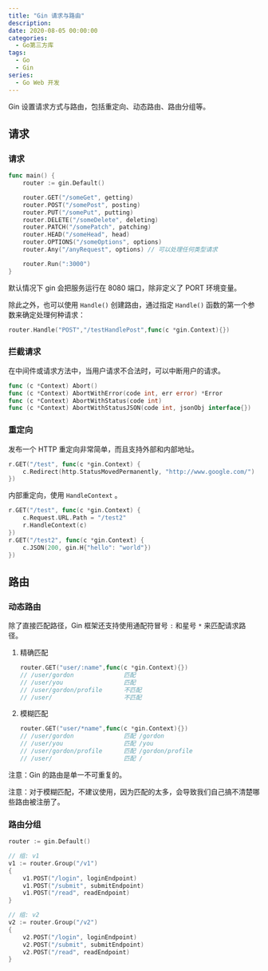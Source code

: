 ```yaml
---
title: "Gin 请求与路由"
description: 
date: 2020-08-05 00:00:00
categories:
  - Go第三方库
tags:
  - Go
  - Gin
series:	
  - Go Web 开发
---
```


Gin 设置请求方式与路由，包括重定向、动态路由、路由分组等。

<!--more-->

## 请求

### 请求

```go
func main() {
	router := gin.Default()

	router.GET("/someGet", getting)
	router.POST("/somePost", posting)
	router.PUT("/somePut", putting)
	router.DELETE("/someDelete", deleting)
	router.PATCH("/somePatch", patching)
	router.HEAD("/someHead", head)
	router.OPTIONS("/someOptions", options)
	router.Any("/anyRequest", options) // 可以处理任何类型请求

	router.Run(":3000")
}
```

默认情况下 gin 会把服务运行在 8080 端口，除非定义了 PORT 环境变量。

除此之外，也可以使用 `Handle()` 创建路由，通过指定 `Handle()` 函数的第一个参数来确定处理何种请求：

```go
router.Handle("POST","/testHandlePost",func(c *gin.Context){})
```

### 拦截请求

在中间件或请求方法中，当用户请求不合法时，可以中断用户的请求。

```go
func (c *Context) Abort()
func (c *Context) AbortWithError(code int, err error) *Error
func (c *Context) AbortWithStatus(code int)
func (c *Context) AbortWithStatusJSON(code int, jsonObj interface{})
```

### 重定向

发布一个 HTTP 重定向非常简单，而且支持外部和内部地址。

```go
r.GET("/test", func(c *gin.Context) {
	c.Redirect(http.StatusMovedPermanently, "http://www.google.com/")
})
```

内部重定向，使用 `HandleContext` 。

```go
r.GET("/test", func(c *gin.Context) {
    c.Request.URL.Path = "/test2"
    r.HandleContext(c)
})
r.GET("/test2", func(c *gin.Context) {
    c.JSON(200, gin.H{"hello": "world"})
})
```

## 路由

### 动态路由

除了直接匹配路径，Gin 框架还支持使用通配符冒号 `:` 和星号 `*` 来匹配请求路径。

1. 精确匹配

    ```go
    router.GET("user/:name",func(c *gin.Context){})
    // /user/gordon              匹配
    // /user/you                 匹配
    // /user/gordon/profile      不匹配
    // /user/                    不匹配
    ```

2. 模糊匹配
    ```go
    router.GET("user/*name",func(c *gin.Context){})
    // /user/gordon              匹配 /gordon 
    // /user/you                 匹配 /you
    // /user/gordon/profile      匹配 /gordon/profile
    // /user/                    匹配 /
    ```

注意：Gin 的路由是单一不可重复的。

注意：对于模糊匹配，不建议使用，因为匹配的太多，会导致我们自己搞不清楚哪些路由被注册了。

### 路由分组

```go
router := gin.Default()

// 组: v1
v1 := router.Group("/v1")
{
    v1.POST("/login", loginEndpoint)
    v1.POST("/submit", submitEndpoint)
    v1.POST("/read", readEndpoint)
}

// 组: v2
v2 := router.Group("/v2")
{
    v2.POST("/login", loginEndpoint)
    v2.POST("/submit", submitEndpoint)
    v2.POST("/read", readEndpoint)
}
```

